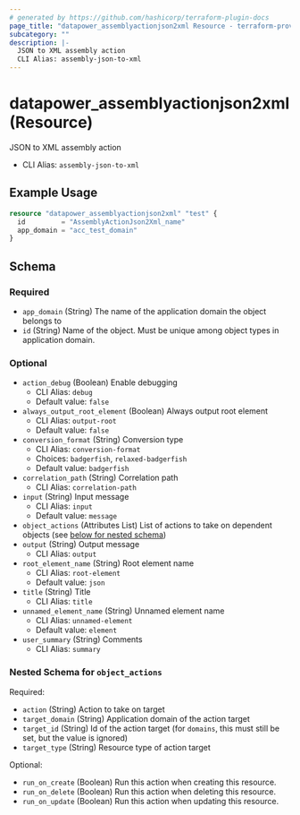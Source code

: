 ```yaml
---
# generated by https://github.com/hashicorp/terraform-plugin-docs
page_title: "datapower_assemblyactionjson2xml Resource - terraform-provider-datapower"
subcategory: ""
description: |-
  JSON to XML assembly action
  CLI Alias: assembly-json-to-xml
---
```


# datapower_assemblyactionjson2xml (Resource)

JSON to XML assembly action
  - CLI Alias: `assembly-json-to-xml`

## Example Usage

```terraform
resource "datapower_assemblyactionjson2xml" "test" {
  id         = "AssemblyActionJson2Xml_name"
  app_domain = "acc_test_domain"
}
```

<!-- schema generated by tfplugindocs -->
## Schema

### Required

- `app_domain` (String) The name of the application domain the object belongs to
- `id` (String) Name of the object. Must be unique among object types in application domain.

### Optional

- `action_debug` (Boolean) Enable debugging
  - CLI Alias: `debug`
  - Default value: `false`
- `always_output_root_element` (Boolean) Always output root element
  - CLI Alias: `output-root`
  - Default value: `false`
- `conversion_format` (String) Conversion type
  - CLI Alias: `conversion-format`
  - Choices: `badgerfish`, `relaxed-badgerfish`
  - Default value: `badgerfish`
- `correlation_path` (String) Correlation path
  - CLI Alias: `correlation-path`
- `input` (String) Input message
  - CLI Alias: `input`
  - Default value: `message`
- `object_actions` (Attributes List) List of actions to take on dependent objects (see [below for nested schema](#nestedatt--object_actions))
- `output` (String) Output message
  - CLI Alias: `output`
- `root_element_name` (String) Root element name
  - CLI Alias: `root-element`
  - Default value: `json`
- `title` (String) Title
  - CLI Alias: `title`
- `unnamed_element_name` (String) Unnamed element name
  - CLI Alias: `unnamed-element`
  - Default value: `element`
- `user_summary` (String) Comments
  - CLI Alias: `summary`

<a id="nestedatt--object_actions"></a>
### Nested Schema for `object_actions`

Required:

- `action` (String) Action to take on target
- `target_domain` (String) Application domain of the action target
- `target_id` (String) Id of the action target (for `domains`, this must still be set, but the value is ignored)
- `target_type` (String) Resource type of action target

Optional:

- `run_on_create` (Boolean) Run this action when creating this resource.
- `run_on_delete` (Boolean) Run this action when deleting this resource.
- `run_on_update` (Boolean) Run this action when updating this resource.
